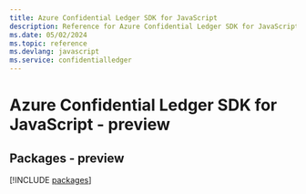 ```yaml
---
title: Azure Confidential Ledger SDK for JavaScript
description: Reference for Azure Confidential Ledger SDK for JavaScript
ms.date: 05/02/2024
ms.topic: reference
ms.devlang: javascript
ms.service: confidentialledger
---
```

# Azure Confidential Ledger SDK for JavaScript - preview
## Packages - preview
[!INCLUDE [packages](confidential-ledger-index.md)]